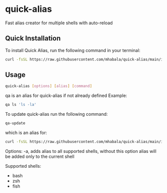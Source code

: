 # quick-alias
Fast alias creator for multiple shells with auto-reload


## Quick Installation

To install Quick Alias, run the following command in your terminal:

```bash
curl -fsSL https://raw.githubusercontent.com/mhabala/quick-alias/main/install-script.sh | bash
```


## Usage
```bash
quick-alias [options] [alias] [command]
```
qa is an alias for quick-alias if not already defined
Example:
```bash
qa ls 'ls -la'
```

To update quick-alias run the following command:
```bash
qa-update
```
which is an alias for:
```bash
curl -fsSL https://raw.githubusercontent.com/mhabala/quick-alias/main/install-script.sh | bash
```

Options:
-a, adds alias to all supported shells, without this option alias will be added only to the current shell

Supported shells:
- bash
- zsh
- fish
